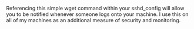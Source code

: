 Referencing this simple wget command within your sshd_config will allow you to be notified whenever someone logs onto your machine. I use this on all of my machines as an additional measure of security and monitoring.

